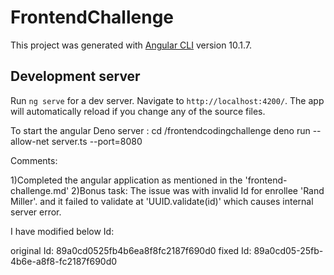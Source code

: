 # FrontendChallenge

This project was generated with [Angular CLI](https://github.com/angular/angular-cli) version 10.1.7.

## Development server

Run `ng serve` for a dev server. Navigate to `http://localhost:4200/`. The app will automatically reload if you change any of the source files.

To start the angular Deno server : 
cd /frontendcodingchallenge
deno run --allow-net server.ts --port=8080


Comments:

1)Completed the angular application as mentioned in the 'frontend-challenge.md'
2)Bonus task: The issue was with invalid Id for enrollee 'Rand Miller'.
 and it failed to validate at 'UUID.validate(id)' which causes internal server error. 
 
 I have modified below Id:
 
 original Id: 89a0cd0525fb4b6ea8f8fc2187f690d0
 fixed Id: 89a0cd05-25fb-4b6e-a8f8-fc2187f690d0
